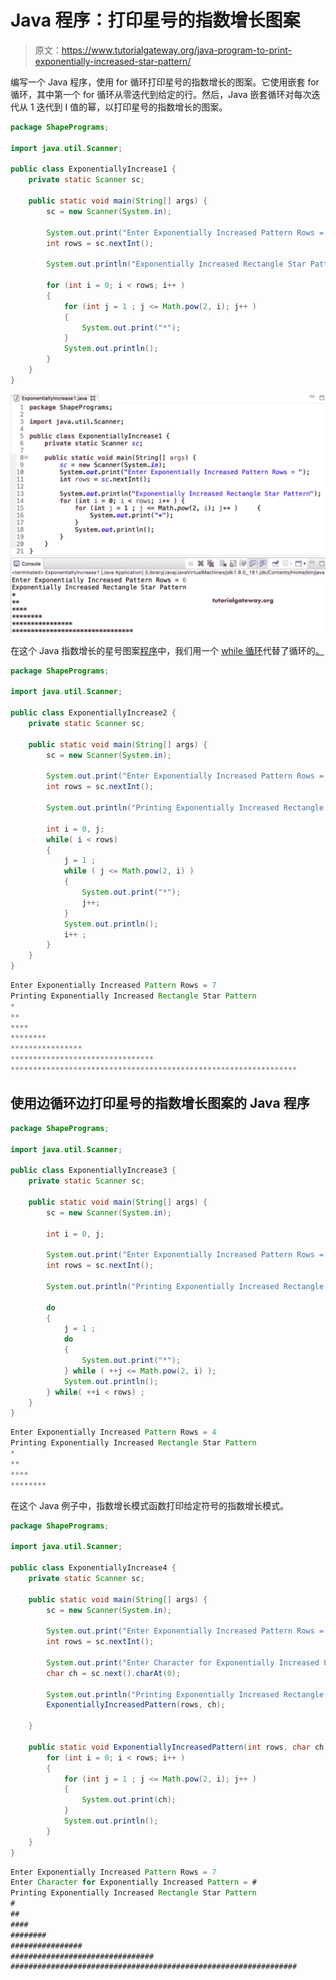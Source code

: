 # Java 程序：打印星号的指数增长图案

> 原文：<https://www.tutorialgateway.org/java-program-to-print-exponentially-increased-star-pattern/>

编写一个 Java 程序，使用 for 循环打印星号的指数增长的图案。它使用嵌套 for 循环，其中第一个 for 循环从零迭代到给定的行。然后，Java 嵌套循环对每次迭代从 1 迭代到 I 值的幂，以打印星号的指数增长的图案。

```java
package ShapePrograms;

import java.util.Scanner;

public class ExponentiallyIncrease1 {
	private static Scanner sc;

	public static void main(String[] args) {
		sc = new Scanner(System.in);

		System.out.print("Enter Exponentially Increased Pattern Rows = ");
		int rows = sc.nextInt();

		System.out.println("Exponentially Increased Rectangle Star Pattern");

		for (int i = 0; i < rows; i++ ) 
		{
			for (int j = 1 ; j <= Math.pow(2, i); j++ ) 
			{
				System.out.print("*");
			}
			System.out.println();
		}
	}
}
```

![Java Program to Print Exponentially Increased Star Pattern 1](img/dd936a02151051069247e19bbf0d58bc.png)

在这个 Java 指数增长的星号图案[程序](https://www.tutorialgateway.org/learn-java-programs/)中，我们用一个 [while 循环](https://www.tutorialgateway.org/java-while-loop/)代替了循环的[。](https://www.tutorialgateway.org/java-for-loop/)

```java
package ShapePrograms;

import java.util.Scanner;

public class ExponentiallyIncrease2 {
	private static Scanner sc;

	public static void main(String[] args) {
		sc = new Scanner(System.in);

		System.out.print("Enter Exponentially Increased Pattern Rows = ");
		int rows = sc.nextInt();

		System.out.println("Printing Exponentially Increased Rectangle Star Pattern");

		int i = 0, j;
		while( i < rows) 
		{
			j = 1 ;
			while ( j <= Math.pow(2, i) ) 
			{
				System.out.print("*");
				j++;
			}
			System.out.println();
			i++ ;
		}
	}
}
```

```java
Enter Exponentially Increased Pattern Rows = 7
Printing Exponentially Increased Rectangle Star Pattern
*
**
****
********
****************
********************************
****************************************************************
```

## 使用边循环边打印星号的指数增长图案的 Java 程序

```java
package ShapePrograms;

import java.util.Scanner;

public class ExponentiallyIncrease3 {
	private static Scanner sc;

	public static void main(String[] args) {
		sc = new Scanner(System.in);

		int i = 0, j;

		System.out.print("Enter Exponentially Increased Pattern Rows = ");
		int rows = sc.nextInt();

		System.out.println("Printing Exponentially Increased Rectangle Star Pattern");

		do
		{
			j = 1 ;
			do
			{
				System.out.print("*");
			} while ( ++j <= Math.pow(2, i) );
			System.out.println();
		} while( ++i < rows) ;
	}
}
```

```java
Enter Exponentially Increased Pattern Rows = 4
Printing Exponentially Increased Rectangle Star Pattern
*
**
****
********
```

在这个 Java 例子中，指数增长模式函数打印给定符号的指数增长模式。

```java
package ShapePrograms;

import java.util.Scanner;

public class ExponentiallyIncrease4 {
	private static Scanner sc;

	public static void main(String[] args) {
		sc = new Scanner(System.in);

		System.out.print("Enter Exponentially Increased Pattern Rows = ");
		int rows = sc.nextInt();

		System.out.print("Enter Character for Exponentially Increased Pattern = ");
		char ch = sc.next().charAt(0);

		System.out.println("Printing Exponentially Increased Rectangle Star Pattern");
		ExponentiallyIncreasedPattern(rows, ch);

	}

	public static void ExponentiallyIncreasedPattern(int rows, char ch) {
		for (int i = 0; i < rows; i++ ) 
		{
			for (int j = 1 ; j <= Math.pow(2, i); j++ ) 
			{
				System.out.print(ch);
			}
			System.out.println();
		}
	}
}
```

```java
Enter Exponentially Increased Pattern Rows = 7
Enter Character for Exponentially Increased Pattern = #
Printing Exponentially Increased Rectangle Star Pattern
#
##
####
########
################
################################
################################################################
```
